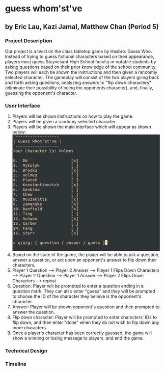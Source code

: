 # guess whom'st've

## by Eric Lau, Kazi Jamal, Matthew Chan (Period 5)

### Project Description 
Our project is a twist on the class tabletop game by Hasbro: Guess Who. Instead of trying to guess fictional characters based on their appearance, players must guess Stuyvesant High School faculty or notable students by asking questions based on their prior knowledge of the school community. Two players will each be shown the instructions and then given a randomly selected character. The gameplay will consist of the two players going back and forth asking questions, analyzing answers to "flip down characters" (eliminate their possibility of being the opponents character), and, finally, guessing the opponent's character.

### User Interface
1. Players will be shown instructions on how to play the game.
2. Players will be given a randomy selected character.
3. Players will be shown the main interface which will appear as shown below:
![Image of Game Interface](/examples/example_game.png)
4. Based on the state of the game, the player will be able to ask a question, answer a question, or act upon an opponent's answer to flip down their characters.
5. Player 1 Question --> Player 2 Answer --> Player 1 Flips Down Characters --> Player 2 Question --> Player 1 Answer --> Player 2 Flips Down Characters  --> repeat
6. Question: Player will be prompted to enter a question ending in a question mark. They can also enter "guess" and they will be prompted to choose the ID of the character they believe is the opponent's character.
7. Answer: Player will be shown opponent's question and then prompted to answer the question.
8. Flip down character: Player will be prompted to enter characters' IDs to flip down, and then enter "done" when they do not wish to flip down any more characters. 
9. Once a player's character has been correctly guessed, the game will show a winning or losing message to players, and end the game.

### Technical Design

### Timeline
